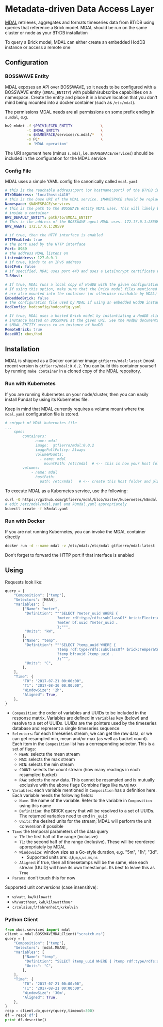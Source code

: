 # Metadata-driven Data Access Layer

[MDAL](https://github.com/gtfierro/mdal) retrieves, aggregates and formats timeseries data from BTrDB using queries that reference a Brick model.
MDAL should be run on the same cluster or node as your BTrDB installation

To query a Brick model, MDAL can either create an embedded HodDB instance or access a remote one

## Configuration


### BOSSWAVE Entity

MDAL exposes an API over BOSSWAVE, so it needs to be configured with a BOSSWAVE entity (`$MDAL_ENTITY`) with publish/subscribe capabilities on a namespace.
Create the entity and place it in a known location that you don't mind being mounted into a docker container (such as `/etc/mdal`).

The permissions MDAL needs are all permissions on some prefix ending in `s.mdal`, e.g.

```bash
bw2 mkdot -f $PRIVILEGED_ENTITY             \
          -t $MDAL_ENTITY                   \
          -u $NAMESPACE/services/s.mdal/*   \
          -x PC*                            \
          -m 'MDAL operation'
```

The URI argument here (minus `s.mdal`, i.e. `$NAMESPACE/services`) should be included in the configuration for the MDAL service

### Config File

MDAL uses a simple YAML config file canonically called `mdal.yaml`

```yaml
# this is the reachable address:port (or hostname:port) of the BTrDB instance MDAL uses
BTrDBAddress: "localhost:4410"
# this is the base URI of the MDAL service. $NAMESPACE should be replaced with the extra
Namespace: $NAMESPACE/services
# this is the path to the BOSSWAVE entity MDAL uses. This will likely be a volume mount path
# inside a container
BW2_DEFAULT_ENTITY: path/to/$MDAL_ENTITY
# This is the address of the BOSSWAVE agent MDAL uses. 172.17.0.1:28589 is the default
BW2_AGENT: 172.17.0.1:28589

# if true, then the HTTP interface is enabled
HTTPEnabled: true
# the port used by the HTTP interface
Port: 8989
# the address MDAL listens on
ListenAddress: 127.0.0.1
# if true, binds to an IPv6 address
UseIPv6: false
# if specified, MDAL uses port 443 and uses a LetsEncrypt certificate using this hostname
TLSHost:

# If true, MDAL runs a local copy of HodDB with the given configuration file.
# If using this option, make sure that the Brick model files mentioned in the HodDB configuration
# are also mounted into the container (or otherwise reachable by MDAL)
EmbeddedBrick: false
# the configuration file used by MDAL if using an embedded HodDB instance
HodConfig: hodconfig/hodconfig.yaml

# If true, MDAL uses a hosted Brick model by instantiating a HodDB client accessing a HodDB
# instance hosted on BOSSWAVE at the given URI. See the HodDB documentation for how to check/grant
# $MDAL_ENTITY access to an instance of HodDB
RemoteBrick: true
BaseURI: xbos/hod
```

## Installation

MDAL is shipped as a Docker container image `gtfierro/mdal:latest` (most recent version is `gtfierro/mdal:0.0.2`.
You can build this container yourself by running `make container` in a cloned copy of the [MDAL repository](https://github.com/gtfierro/mdal).

### Run with Kubernetes

If you are running Kubernetes on your node/cluster, then you can easily install Pundat by using its Kubernetes file.

Keep in mind that MDAL currently requires a volume mount where the `mdal.yaml` configuration file is stored.
```yaml
# snippet of MDAL kubernetes file
...
    spec:
        containers:
            - name: mdal
              image:  gtfierro/mdal:0.0.2
              imagePullPolicy: Always
              volumeMounts:
                - name: mdal
                  mountPath: /etc/mdal  # <-- this is how your host folder gets mounted in the container.
        volumes:
            - name: mdal
              hostPath:
                path: /etc/mdal   # <-- create this host folder and place the mdal.yaml config file there
```

To execute MDAL as a Kubernetes service, use the following:

```bash
curl -O https://github.com/gtfierro/mdal/blob/master/kubernetes/k8mdal.yaml
# edit /etc/mdal/mdal.yaml and k8mdal.yaml appropriately
kubectl create -f k8mdal.yaml
```


### Run with Docker

If you are not running Kubernetes, you can invoke the MDAL container directly

```bash
docker run -d --name mdal -v /etc/mdal:/etc/mdal gtfierro/mdal:latest
```

Don't forget to forward the HTTP port if that interface is enabled

## Using

Requests look like:

```python
query = {
    "Composition": ["temp"],
    "Selectors": [MEAN],
    "Variables": [
        {"Name": "meter",
         "Definition": """SELECT ?meter_uuid WHERE {
                        ?meter rdf:type/rdfs:subClassOf* brick:Electric_Meter .
                        ?meter bf:uuid ?meter_uuid .
                        };""",
         "Units": "kW",
        },
        {"Name": "temp",
         "Definition": """SELECT ?temp_uuid WHERE {
                        ?temp rdf:type/rdfs:subClassOf* brick:Temperature_Sensor .
                        ?temp bf:uuid ?temp_uuid .
                        };""",
         "Units": "C",
        },
    ],
    "Time": {
        "T0": "2017-07-21 00:00:00",
        "T1": "2017-08-30 00:00:00",
        "WindowSize": '2h',
        "Aligned": True,
    },
}
```

- `Composition`: the order of variables and UUIDs to be included in the response matrix. Variables are defined in `Variables` key (below) and resolve to a set of UUIDs. UUIDs are the pointers used by the timeseries database and represent a single timeseries sequence
- `Selectors`: for each timeseries stream, we can get the raw data, or we can get resampled min, mean and/or max (as well as bucket count). Each item in the `Composition` list has a corresponding selector. This is a set of flags:
	- `MEAN`: selects the mean stream
	- `MAX`: selects the max stream
	- `MIN`: selects the min stream
	- `COUNT`: selects the count stream (how many readings in each resampled bucket)
	- `RAW`: selects the raw data. This cannot be resampled and is mutually exclusive with
	  the above flags
	Combine flags like `MEAN|MAX`
- `Variables`: each variable mentioned in `Composition` has a definition here. Each variable needs the following fields:
    - `Name`: the name of the variable. Refer to the variable in `Composition` using this name
    - `Definition`: the BRICK query that will be resolved to a set of UUIDs. The returned variables need to end in `_uuid`
    - `Units`: the desired units for the stream; MDAL will perform the unit conversion if possible
- `Time`: the temporal parameters of the data query
    - `T0`: the first half of the range (inclusive)
    - `T1`: the second half of the range (inclusive). These will be reordered appropriately by MDAL
    - `WindowSize`: window size as a Go-style duration, e.g. "5m", "1h", "3d".
        - Supported units are: `d`,`h`,`m`,`s`,`us`,`ms`,`ns`
    - `Aligned`: if true, then all timesetamps will be the same, else each stream (UUID) will have its own timestamps. Its best to leave this as `True`
- `Params`: don't touch this for now

Supported unit conversions (case insensitive):
- `w/watt`, `kw/kilowatt`
- `wh/watthour`, `kwh`,`kilowatthour`
- `c/celsius`,`f/fahrenheit`,`k/kelvin`

### Python Client

```python
from xbos.services import mdal
client = mdal.BOSSWAVEMDALClient("scratch.ns")
query = {
    "Composition": ["temp"],
    "Selectors": [mdal.MEAN],
    "Variables": [
        {"Name": "temp",
         "Definition": "SELECT ?temp_uuid WHERE { ?temp rdf:type/rdfs:subClassOf* brick:Temperature_Sensor . ?temp bf:uuid ?temp_uuid . };",
         "Units": "C",
        },
    ],
    "Time": {
        "T0": "2017-07-21 00:00:00",
        "T1": "2017-08-21 00:00:00",
        "WindowSize": '30m',
        "Aligned": True,
    },
}
resp = client.do_query(query,timeout=300)
df = resp['df']
print df.describe()
```

